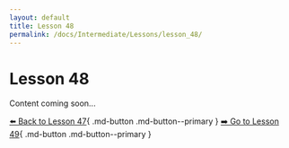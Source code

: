 ```yaml
---
layout: default
title: Lesson 48
permalink: /docs/Intermediate/Lessons/lesson_48/
---
```


# Lesson 48

Content coming soon...

[⬅️ Back to Lesson 47](lesson_47.md){ .md-button .md-button--primary }  [➡️ Go to Lesson 49](lesson_49.md){ .md-button .md-button--primary }
